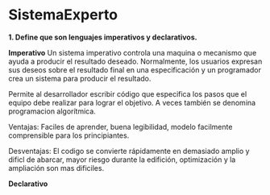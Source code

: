 # SistemaExperto

**1. Define que son lenguajes imperativos y declarativos.**

**Imperativo**
Un sistema imperativo controla una maquina o mecanismo que ayuda a producir el resultado deseado. Normalmente, los usuarios expresan sus deseos sobre el resultado final en una especificación y un programador crea un sistema para producir el resultado.

Permite al desarrollador escribir código que especifica los pasos que el equipo debe realizar para lograr el objetivo. A veces también se denomina programacion algorítmica.

Ventajas: Faciles de aprender, buena legibilidad, modelo facilmente comprensible para los principiantes.

Desventajas: El codigo se convierte rápidamente en demasiado amplio y dificl de abarcar, mayor riesgo durante la edifición, optimización y la ampliación son mas dificiles.

**Declarativo**


    
  

   
